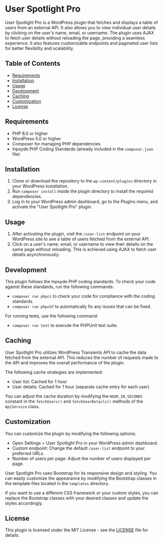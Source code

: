 # User Spotlight Pro

User Spotlight Pro is a WordPress plugin that fetches and displays a table of users from an external API. It also allows you to view individual user details by clicking on the user's name, email, or username. The plugin uses AJAX to fetch user details without reloading the page, providing a seamless experience. It also features customizable endpoints and paginated user lists for better flexibility and scalability.

## Table of Contents

- [Requirements](#requirements)
- [Installation](#installation)
- [Usage](#usage)
- [Development](#development)
- [Caching](#caching)
- [Customization](#customization)
- [License](#license)

## Requirements

- PHP 8.0 or higher
- WordPress 5.0 or higher
- Composer for managing PHP dependencies
- Inpsyde PHP Coding Standards (already included in the `composer.json` file)

## Installation

1. Clone or download the repository to the `wp-content/plugins` directory in your WordPress installation.
2. Run `composer install` inside the plugin directory to install the required dependencies.
3. Log in to your WordPress admin dashboard, go to the Plugins menu, and activate the "User Spotlight Pro" plugin.

## Usage

1. After activating the plugin, visit the `/user-list` endpoint on your WordPress site to see a table of users fetched from the external API.
2. Click on a user's name, email, or username to view their details on the same page without reloading. This is achieved using AJAX to fetch user details asynchronously.

## Development

This plugin follows the Inpsyde PHP coding standards. To check your code against these standards, run the following commands:

- `composer run phpcs` to check your code for compliance with the coding standards.
- `composer run phpcbf` to automatically fix any issues that can be fixed.

For running tests, use the following command:

- `composer run test` to execute the PHPUnit test suite.

## Caching

User Spotlight Pro utilizes WordPress Transients API to cache the data fetched from the external API. This reduces the number of requests made to the API and improves the overall performance of the plugin.

The following cache strategies are implemented:

- User list: Cached for 1 hour
- User details: Cached for 1 hour (separate cache entry for each user)

You can adjust the cache duration by modifying the `HOUR_IN_SECONDS` constant in the `fetchUsers()` and `fetchUserDetails()` methods of the `ApiService` class.

## Customization

You can customize the plugin by modifying the following options:

- Open Settings > User Spotlight Pro in your WordPress admin dashboard.
- Custom endpoint: Change the default `/user-list` endpoint to your preferred URLs.
- Number of users per page: Adjust the number of users displayed per page.

User Spotlight Pro uses Bootstrap for its responsive design and styling. You can easily customize the appearance by modifying the Bootstrap classes in the template files located in the `templates` directory.

If you want to use a different CSS framework or your custom styles, you can replace the Bootstrap classes with your desired classes and update the styles accordingly.

## License

This plugin is licensed under the MIT License - see the [LICENSE](LICENSE) file for details.
